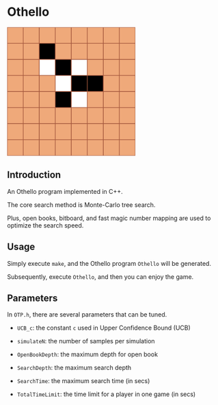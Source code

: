 # Othello

<img src="/pic/cover.png" title="Othello" width="300px" height="300px">

## Introduction

An Othello program implemented in C++.

The core search method is Monte-Carlo tree search.

Plus, open books, bitboard, and fast magic number mapping are used to optimize the search speed.

## Usage

Simply execute `make`, and the Othello program `Othello` will be generated.

Subsequently, execute `Othello`, and then you can enjoy the game.

## Parameters

In `OTP.h`, there are several parameters that can be tuned.

* `UCB_c`: the constant `c` used in Upper Confidence Bound (UCB)

* `simulateN`: the number of samples per simulation

* `OpenBookDepth`: the maximum depth for open book

* `SearchDepth`: the maximum search depth

* `SearchTime`: the maximum search time (in secs)

* `TotalTimeLimit`: the time limit for a player in one game (in secs)
